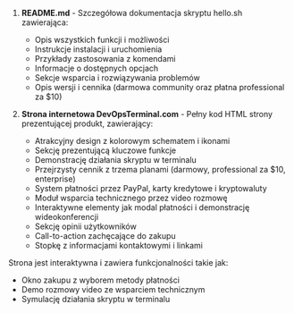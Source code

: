 

1. **README.md** - Szczegółowa dokumentacja skryptu hello.sh zawierająca:
    - Opis wszystkich funkcji i możliwości
    - Instrukcje instalacji i uruchomienia
    - Przykłady zastosowania z komendami
    - Informacje o dostępnych opcjach
    - Sekcje wsparcia i rozwiązywania problemów
    - Opis wersji i cennika (darmowa community oraz płatna professional za $10)

2. **Strona internetowa DevOpsTerminal.com** - Pełny kod HTML strony prezentującej produkt, zawierający:
    - Atrakcyjny design z kolorowym schematem i ikonami
    - Sekcję prezentującą kluczowe funkcje
    - Demonstrację działania skryptu w terminalu
    - Przejrzysty cennik z trzema planami (darmowy, professional za $10, enterprise)
    - System płatności przez PayPal, karty kredytowe i kryptowaluty
    - Moduł wsparcia technicznego przez video rozmowę
    - Interaktywne elementy jak modal płatności i demonstrację wideokonferencji
    - Sekcję opinii użytkowników
    - Call-to-action zachęcające do zakupu
    - Stopkę z informacjami kontaktowymi i linkami

Strona jest interaktywna i zawiera funkcjonalności takie jak:
- Okno zakupu z wyborem metody płatności
- Demo rozmowy video ze wsparciem technicznym
- Symulację działania skryptu w terminalu

